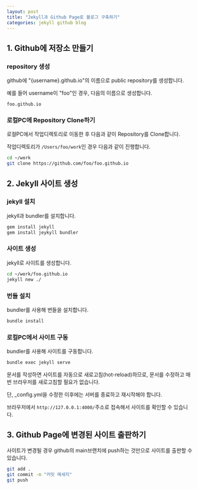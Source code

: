```yaml
---
layout: post
title: "Jekyll과 Github Page로 블로그 구축하기"
categories: jekyll github blog
---
```


## 1. Github에 저장소 만들기

### repository 생성

github에 "{username}.github.io"의 이름으로 public repository를 생성합니다.

예를 들어 username이 "foo"인 경우, 다음의 이름으로 생성합니다.

`foo.github.io`

### 로컬PC에 Repository Clone하기

로컬PC에서 작업디렉토리로 이동한 후 다음과 같이 Repository를 Clone합니다.

작업디렉토리가 `/Users/foo/work`인 경우 다음과 같이 진행합니다.

```bash
cd ~/work
git clone https://github.com/foo/foo.github.io
```

## 2. Jekyll 사이트 생성

### jekyll 설치

jekyll과 bundler를 설치합니다.

```bash
gem install jekyll
gem install jeykyll bundler
```

### 사이트 생성

jekyll로 사이트를 생성합니다.

```bash
cd ~/work/foo.github.io
jekyll new ./
```

### 번들 설치

bundler를 사용해 번들을 설치합니다.

```bash
bundle install
```

### 로컬PC에서 사이트 구동

bundler를 사용해 사이트를 구동합니다.

```bash
bundle exec jekyll serve
```

문서를 작성하면 사이트를 자동으로 새로고침(hot-reload)하므로, 문서를 수정하고 매번 브라우저를 새로고침할 필요가 없습니다.

단, \_config.yml을 수정한 이후에는 서버를 종료하고 재시작해야 합니다.

브라우저에서 `http://127.0.0.1:4000/`주소로 접속해서 사이트를 확인할 수 있습니다.

## 3. Github Page에 변경된 사이트 출판하기

사이트가 변경될 경우 github의 main브랜치에 push하는 것만으로 사이트를 출판할 수 있습니다.

```bash
git add .
git commit -m "커밋 메세지"
git push
```
